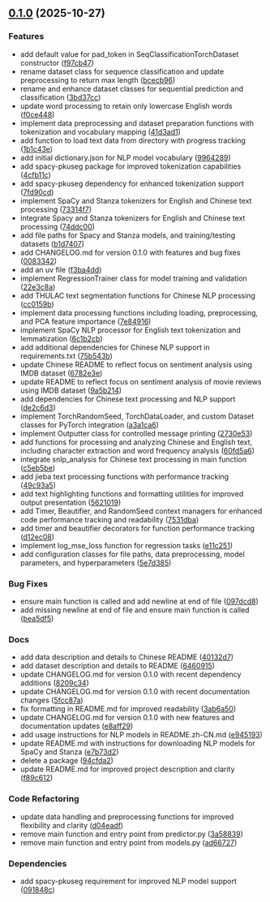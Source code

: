 <!-- insertion marker -->
<a name="0.1.0"></a>

## [0.1.0](https://github.com///compare/e5bd4d069fb126a5b9f8597ae4235f19f1c137e9...0.1.0) (2025-10-27)

### Features

- add default value for pad_token in SeqClassificationTorchDataset constructor ([f97cb47](https://github.com///commit/f97cb47226cbc4c186583c98fa8d768f47a80870))
- rename dataset class for sequence classification and update preprocessing to return max length ([bcecb96](https://github.com///commit/bcecb968a174dfc8995902aa8cf30ded937e90dd))
- rename and enhance dataset classes for sequential prediction and classification ([3bd37cc](https://github.com///commit/3bd37cc8576fabd870239c4ba0ae4b482e656c35))
- update word processing to retain only lowercase English words ([f0ce448](https://github.com///commit/f0ce448570da2ad59b0fde3ae234990832036c48))
- implement data preprocessing and dataset preparation functions with tokenization and vocabulary mapping ([41d3ad1](https://github.com///commit/41d3ad138e070f656436c832a91560fb088dbd02))
- add function to load text data from directory with progress tracking ([1b1c43e](https://github.com///commit/1b1c43e032a243a754a1859c6632bc6bda087286))
- add initial dictionary.json for NLP model vocabulary ([9964289](https://github.com///commit/9964289e95c4ad29ccdb05f1aea110cc119bb37c))
- add spacy-pkuseg package for improved tokenization capabilities ([4cfb11c](https://github.com///commit/4cfb11cf50687840ef535ce11070733b8cabae46))
- add spacy-pkuseg dependency for enhanced tokenization support ([7fd90cd](https://github.com///commit/7fd90cd5f3f412beccba3abbf8e48123681b8946))
- implement SpaCy and Stanza tokenizers for English and Chinese text processing ([73314f7](https://github.com///commit/73314f7adb17e43edcdc2917f24d226080fda5fc))
- integrate Spacy and Stanza tokenizers for English and Chinese text processing ([74ddc00](https://github.com///commit/74ddc008919780237dc5210e0a54c8180bf5136b))
- add file paths for Spacy and Stanza models, and training/testing datasets ([b1d7407](https://github.com///commit/b1d7407ce82a19074613072caac4b6f565cb9767))
- add CHANGELOG.md for version 0.1.0 with features and bug fixes ([0083342](https://github.com///commit/0083342a09441f8cc0b3afadff592fbd1c73dbbb))
- add an uv file ([f3ba4dd](https://github.com///commit/f3ba4dd8196ef47e3ce4b9743f8a3c2465a8eff0))
- implement RegressionTrainer class for model training and validation ([22e3c8a](https://github.com///commit/22e3c8a123612761379ba4614c107e589cbff1f5))
- add THULAC text segmentation functions for Chinese NLP processing ([cc0159b](https://github.com///commit/cc0159bdf645a01ef5acf758099ddd09df55e3d5))
- implement data processing functions including loading, preprocessing, and PCA feature importance ([7e84916](https://github.com///commit/7e84916464a453fbd9e7ace6097423eaa1d898b9))
- implement SpaCy NLP processor for English text tokenization and lemmatization ([6c1b2cb](https://github.com///commit/6c1b2cbc7dcfa5cff98005e8b622433300d0300d))
- add additional dependencies for Chinese NLP support in requirements.txt ([75b543b](https://github.com///commit/75b543bd7c02c794e2318415c08c66f161d154e2))
- update Chinese README to reflect focus on sentiment analysis using IMDB dataset ([6782e3e](https://github.com///commit/6782e3e3676fb76445b7029e11ab4f20ea0fda6a))
- update README to reflect focus on sentiment analysis of movie reviews using IMDB dataset ([9a5b214](https://github.com///commit/9a5b21467c2d3a469dab5e62145a26c6f7873c47))
- add dependencies for Chinese text processing and NLP support ([de2c6d3](https://github.com///commit/de2c6d34b8d7a520efcf8af2a1dd487f41fdb2eb))
- implement TorchRandomSeed, TorchDataLoader, and custom Dataset classes for PyTorch integration ([a3a1ca6](https://github.com///commit/a3a1ca6e842f841f958eabcbb33517a501f49c1b))
- implement Outputter class for controlled message printing ([2730e53](https://github.com///commit/2730e531a3c6374ab649ad3d1c9704b3b179ae5b))
- add functions for processing and analyzing Chinese and English text, including character extraction and word frequency analysis ([60fd5a6](https://github.com///commit/60fd5a636c0894aae040dc3c524dc169ed1375a6))
- integrate snlp_analysis for Chinese text processing in main function ([c5eb5be](https://github.com///commit/c5eb5be8767154e04c6672d64726e4d3e648e35a))
- add jieba text processing functions with performance tracking ([49c93a5](https://github.com///commit/49c93a5580501df12a9bc7537a0fcfadb11ad25b))
- add text highlighting functions and formatting utilities for improved output presentation ([5621019](https://github.com///commit/5621019a6f732bfa695ae0af25bd596515f688d3))
- add Timer, Beautifier, and RandomSeed context managers for enhanced code performance tracking and readability ([7531dba](https://github.com///commit/7531dbabb7693a2083bfc8d4fa5246c15cfedab8))
- add timer and beautifier decorators for function performance tracking ([d12ec08](https://github.com///commit/d12ec0892f3620ab787b167b960b7011d52646f5))
- implement log_mse_loss function for regression tasks ([e11c251](https://github.com///commit/e11c251f2443fafd1bc42fa714362a29d2c1e2f3))
- add configuration classes for file paths, data preprocessing, model parameters, and hyperparameters ([5e7d385](https://github.com///commit/5e7d385a42f472c713f53123d915e472f6bd2b62))

### Bug Fixes

- ensure main function is called and add newline at end of file ([097dcd8](https://github.com///commit/097dcd80ba540830cde95dd2cbaf318766fb893f))
- add missing newline at end of file and ensure main function is called ([bea5df5](https://github.com///commit/bea5df5c434698f62a1d749a4c202968dc4f3394))

### Docs

- add data description and details to Chinese README ([40132d7](https://github.com///commit/40132d7424b7c9b44a518998df349773f30a32e0))
- add dataset description and details to README ([6460915](https://github.com///commit/64609153010ed775f4b772827b499e2b9db5f9e4))
- update CHANGELOG.md for version 0.1.0 with recent dependency additions ([8209c34](https://github.com///commit/8209c3491b93b05f00c7db563af6386005d3c0cb))
- update CHANGELOG.md for version 0.1.0 with recent documentation changes ([5fcc87a](https://github.com///commit/5fcc87af3e89498f870ea2748cf1fc1f25f6edd5))
- fix formatting in README.md for improved readability ([3ab6a50](https://github.com///commit/3ab6a50363433783e5515468c09ba0306dd12250))
- update CHANGELOG.md for version 0.1.0 with new features and documentation updates ([e8aff29](https://github.com///commit/e8aff29224f70fb0de239e0189ba9c3ea3214733))
- add usage instructions for NLP models in README.zh-CN.md ([e945193](https://github.com///commit/e94519336c119a16bd8057e634b9d39bb54d1937))
- update README.md with instructions for downloading NLP models for SpaCy and Stanza ([e7b73d2](https://github.com///commit/e7b73d2af1f93ecc78fa95c61f11633f4ac99f1b))
- delete a package ([94cfda2](https://github.com///commit/94cfda215447c877f081147d1123211bf66d088b))
- update README.md for improved project description and clarity ([f89c612](https://github.com///commit/f89c6127362f100988333403fee281182a982163))

### Code Refactoring

- update data handling and preprocessing functions for improved flexibility and clarity ([d04eadf](https://github.com///commit/d04eadf3c25c28dd8033e692bac6cac93a6ce057))
- remove main function and entry point from predictor.py ([3a58839](https://github.com///commit/3a58839da2001de341b0d06400e0e763df1d2446))
- remove main function and entry point from models.py ([ad66727](https://github.com///commit/ad667275da8c50f6e873baaed1fea828e169c6ec))

### Dependencies

- add spacy-pkuseg requirement for improved NLP model support ([091848c](https://github.com///commit/091848cf1ee26c499ec2928bc08a02b175306f31))

